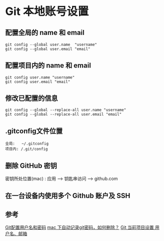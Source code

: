 <h1 style="font-size: 2.5em;"> Git 本地账号设置</h1>
 

## 配置全局的 name 和 email
`````
git config --global user.name  "username"  
git config --global user.email "email"
````` 

## 配置项目内的 name 和 email
`````
git config user.name "username"
git config user.email "email"
`````

## 修改已配置的信息
`````
git config --global --replace-all user.name "username"
git config --global --replace-all user.email "email"
`````

## .gitconfig文件位置
`````
全局:   ~/.gitconfig
项目内: /.git/config
`````

## 删除 GitHub 密钥
密钥所处位置(mac) : 应用 --> 钥匙串访问 --> github.com

## 在一台设备内使用多个 Github 账户及 SSH



## 参考

[Git配置用户名和密码](https://blog.csdn.et/weixin_41287260/article/details/90111027)
[mac 下自动记录git密码，如何删除？](https://www.updateweb.cn/zwfec/item-80.html)
[Git 当前项目设置 用户名、邮箱](https://blog.csdn.net/pintu274111451/article/details/79767970)
